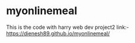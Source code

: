 # myonlinemeal
This is the code with harry web dev project2
link:- https://dienesh89.github.io/myonlinemeal/
